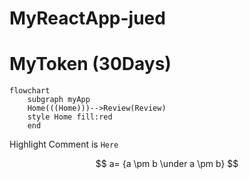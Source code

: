 # MyReactApp-jued

# MyToken (30Days)


```mermaid
flowchart
    subgraph myApp
    Home(((Home)))-->Review(Review)
    style Home fill:red
    end

```

Highlight Comment is `Here`

$$ a= {a \pm b \under a \pm b} $$